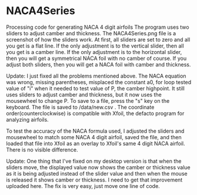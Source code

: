 



# NACA4Series
Processing code for generating NACA 4 digit airfoils
The program uses two sliders to adjust camber and thickness.  The NACA4Series.png file is a screenshot of how the sliders work.  At first, all sliders are set to zero and all you get is a flat line.
If the only adjustment is to the vertical slider, then all you get is a camber line.  If the only adjustment is to the horizontal slider, then you will get a symmetrical NACA foil with no camber of course.  If you adjust both sliders, then you will get a NACA foil with camber and thickness.  


 
 
Update: 
 I just fixed all the problems mentioned above.  The NACA equation was wrong, missing parentheses, misplaced the constant a0, for loop tested value of "i" when it needed to test value of P, the camber highpoint.  It still uses sliders to adjust camber and thickness, but it now uses the mousewheel to change P.  To save to a file, press the "s" key on the keyboard.  The file is saved to /data/new.csv .  The coordinate order(counterclockwise) is compatible with Xfoil, the defacto program for analyzing airfoils. 
 
To test the accuracy of the NACA formula used, I adjusted the sliders and mousewheel to match some NACA 4 digit airfoil, saved the file, and then loaded that file into Xfoil as an overlay to Xfoil's same 4 digit NACA airfoil.  There is no visible difference.

Update:
One thing that I've fixed on my desktop version is that when the sliders move, the displayed value now shows the camber or thickness value as it is being adjusted instead of the slider value and then when the mouse is released it shows camber or thickness.  I need to get that improvement uploaded here.  The fix is very easy, just move one line of code.  
